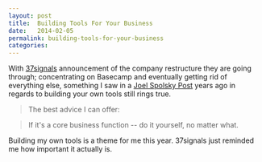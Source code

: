 ```yaml
---
layout: post
title:  Building Tools For Your Business
date:   2014-02-05
permalink: building-tools-for-your-business
categories:
---
```


With [37signals](http://37signals.com) announcement of the company restructure they are going through; concentrating on Basecamp and eventually getting rid of everything else, something I saw in a [Joel Spolsky Post](http://www.joelonsoftware.com/articles/fog0000000007.html) years ago in regards to building your own tools still rings true.

>The best advice I can offer:

> If it's a core business function -- do it yourself, no matter what.

Building my own tools is a theme for me this year. 37signals just reminded me how important it actually is.


